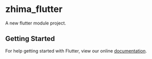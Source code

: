 # zhima_flutter

A new flutter module project.

## Getting Started

For help getting started with Flutter, view our online
[documentation](https://flutter.io/).
